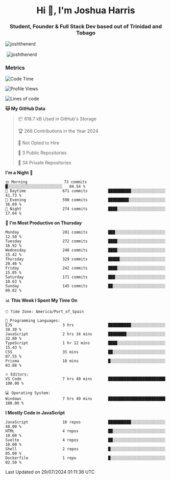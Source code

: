 <h1 align="center">Hi 👋, I'm Joshua Harris</h1>
<h3 align="center">Student, Founder & Full Stack Dev based out of Trinidad and Tobago</h3>

<p align="left"> <img src="https://komarev.com/ghpvc/?username=JoshTheDeveloperr" alt="joshthenerd" /> </p>

<p>&nbsp;<img align="center" src="https://github-readme-stats.vercel.app/api?username=JoshTheDeveloperr&show_icons=true&count_private=true" alt="joshthenerd" /></p>

### Metrics

<!--START_SECTION:waka-->
![Code Time](http://img.shields.io/badge/Code%20Time-866%20hrs%2047%20mins-blue)

![Profile Views](http://img.shields.io/badge/Profile%20Views-10-blue)

![Lines of code](https://img.shields.io/badge/From%20Hello%20World%20I%27ve%20Written-3.4%20million%20lines%20of%20code-blue)

**🐱 My GitHub Data** 

> 📦 618.7 kB Used in GitHub's Storage 
 > 
> 🏆 268 Contributions in the Year 2024
 > 
> 🚫 Not Opted to Hire
 > 
> 📜 3 Public Repositories 
 > 
> 🔑 34 Private Repositories 
 > 
**I'm a Night 🦉** 

```text
🌞 Morning                73 commits          █░░░░░░░░░░░░░░░░░░░░░░░░   04.54 % 
🌆 Daytime                671 commits         ██████████░░░░░░░░░░░░░░░   41.73 % 
🌃 Evening                590 commits         █████████░░░░░░░░░░░░░░░░   36.69 % 
🌙 Night                  274 commits         ████░░░░░░░░░░░░░░░░░░░░░   17.04 % 
```
📅 **I'm Most Productive on Thursday** 

```text
Monday                   201 commits         ███░░░░░░░░░░░░░░░░░░░░░░   12.50 % 
Tuesday                  272 commits         ████░░░░░░░░░░░░░░░░░░░░░   16.92 % 
Wednesday                248 commits         ████░░░░░░░░░░░░░░░░░░░░░   15.42 % 
Thursday                 329 commits         █████░░░░░░░░░░░░░░░░░░░░   20.46 % 
Friday                   242 commits         ████░░░░░░░░░░░░░░░░░░░░░   15.05 % 
Saturday                 171 commits         ███░░░░░░░░░░░░░░░░░░░░░░   10.63 % 
Sunday                   145 commits         ██░░░░░░░░░░░░░░░░░░░░░░░   09.02 % 
```


📊 **This Week I Spent My Time On** 

```text
🕑︎ Time Zone: America/Port_of_Spain

💬 Programming Languages: 
EJS                      3 hrs               ██████████░░░░░░░░░░░░░░░   38.30 % 
JavaScript               2 hrs 34 mins       ████████░░░░░░░░░░░░░░░░░   32.80 % 
TypeScript               1 hr 12 mins        ████░░░░░░░░░░░░░░░░░░░░░   15.43 % 
CSS                      35 mins             ██░░░░░░░░░░░░░░░░░░░░░░░   07.55 % 
Prisma                   18 mins             █░░░░░░░░░░░░░░░░░░░░░░░░   03.88 % 

🔥 Editors: 
VS Code                  7 hrs 49 mins       █████████████████████████   100.00 % 

💻 Operating System: 
Windows                  7 hrs 49 mins       █████████████████████████   100.00 % 
```

**I Mostly Code in JavaScript** 

```text
JavaScript               16 repos            ██████████░░░░░░░░░░░░░░░   40.00 % 
HTML                     4 repos             ██░░░░░░░░░░░░░░░░░░░░░░░   10.00 % 
Svelte                   4 repos             ██░░░░░░░░░░░░░░░░░░░░░░░   10.00 % 
Shell                    2 repos             █░░░░░░░░░░░░░░░░░░░░░░░░   05.00 % 
Dockerfile               1 repo              █░░░░░░░░░░░░░░░░░░░░░░░░   02.50 % 
```




 Last Updated on 29/07/2024 01:11:36 UTC
<!--END_SECTION:waka-->
